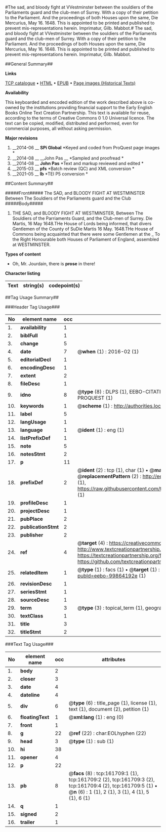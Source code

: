 #The sad, and bloody fight at VVestminster between the souldiers of the Parliaments guard and the club-men of Surrey. With a copy of their petition to the Parliament. And the proceedings of both Houses upon the same, Die Mercurius, May 16. 1648. This is appointed to be printed and published to prevent mis-representations herein. Imprimatur, Gilb. Mabbot.#
The sad, and bloody fight at VVestminster between the souldiers of the Parliaments guard and the club-men of Surrey. With a copy of their petition to the Parliament. And the proceedings of both Houses upon the same, Die Mercurius, May 16. 1648. This is appointed to be printed and published to prevent mis-representations herein. Imprimatur, Gilb. Mabbot.

##General Summary##

**Links**

[TCP catalogue](http://www.ota.ox.ac.uk/tcp/)  • 
[HTML](http://tei.it.ox.ac.uk/tcp/Texts-HTML/free/A92/A92808.html)  • 
[EPUB](http://tei.it.ox.ac.uk/tcp/Texts-EPUB/free/A92/A92808.epub) • 
[Page images (Historical Texts)](https://historicaltexts.jisc.ac.uk/eebo-99864192e)

**Availability**

This keyboarded and encoded edition of the work described above is co-owned by the
    institutions providing financial support to the Early English Books Online Text Creation
    Partnership. This text is available for reuse, according to the terms of  Creative Commons 0 1.0 Universal
    licence. The text can be copied, modified, distributed and performed, even for commercial
    purposes, all without asking permission.

**Major revisions**

1. __2014-06 __ __SPi Global__ *Keyed and coded from ProQuest page images *
1. __2014-08 __ __John Pas __ *Sampled and proofread *
1. __2014-08 __ __John Pas__ *Text and markup reviewed and edited *
1. __2015-03 __ __pfs__ *Batch review (QC) and XML conversion *
1. __2021-05 __ __lb__ *TEI P5 conversion *

##Content Summary##

#####Front#####
The SAD, and BLOODY FIGHT AT WESTMINSTER Between The Souldiers of the Parliaments guard and the Club
#####Body#####

1. THE SAD, and BLOODY FIGHT AT WESTMINSTER, Between The Souldiers of the Parriaments Guard, and the Club-men of Surrey.
Die Martis, 16 May 1648.THe House of Lords being informed, that divers Gentlemen of the County of SuDie Martis 16 May. 1648.THe House of Commons being acquainted that there were some Gentlemen at the 
    _ To the Right Honourable both Houses of Parliament of England, assembled at WESTMINSTER.

**Types of content**

  * Oh, Mr. Jourdain, there is **prose** in there!

**Character listing**


|Text|string(s)|codepoint(s)|
|---|---|---|

##Tag Usage Summary##

###Header Tag Usage###

|No|element name|occ|attributes|
|---|---|---|---|
|1.|__availability__|1||
|2.|__biblFull__|1||
|3.|__change__|5||
|4.|__date__|7| @__when__ (1) : 2016-02 (1)|
|5.|__editorialDecl__|1||
|6.|__encodingDesc__|1||
|7.|__extent__|2||
|8.|__fileDesc__|1||
|9.|__idno__|8| @__type__ (8) : DLPS (1), EEBO-CITATION (1), VID (1), EEBO-PROQUEST (1), STC (3), PROQUEST (1)|
|10.|__keywords__|1| @__scheme__ (1) : http://authorities.loc.gov/ (1)|
|11.|__label__|5||
|12.|__langUsage__|1||
|13.|__language__|1| @__ident__ (1) : eng (1)|
|14.|__listPrefixDef__|1||
|15.|__note__|5||
|16.|__notesStmt__|2||
|17.|__p__|11||
|18.|__prefixDef__|2| @__ident__ (2) : tcp (1), char (1)  •  @__matchPattern__ (2) : ([0-9\-]+):([0-9IVX]+) (1), (.+) (1)  •  @__replacementPattern__ (2) : http://eebo.chadwyck.com/downloadtiff?vid=$1&page=$2 (1), https://raw.githubusercontent.com/textcreationpartnership/Texts/master/tcpchars.xml#$1 (1)|
|19.|__profileDesc__|1||
|20.|__projectDesc__|1||
|21.|__pubPlace__|2||
|22.|__publicationStmt__|2||
|23.|__publisher__|2||
|24.|__ref__|4| @__target__ (4) : https://creativecommons.org/publicdomain/zero/1.0/ (1), http://www.textcreationpartnership.org/docs/. (1), https://textcreationpartnership.org/faq/#faq05 (1), https://github.com/textcreationpartnership (1)|
|25.|__relatedItem__|1| @__type__ (1) : facs (1)  •  @__target__ (1) : https://data.historicaltexts.jisc.ac.uk/view?pubId=eebo-99864192e (1)|
|26.|__revisionDesc__|1||
|27.|__seriesStmt__|1||
|28.|__sourceDesc__|1||
|29.|__term__|3| @__type__ (3) : topical_term (1), geographic_name (2)|
|30.|__textClass__|1||
|31.|__title__|3||
|32.|__titleStmt__|2||


###Text Tag Usage###

|No|element name|occ|attributes|
|---|---|---|---|
|1.|__body__|2||
|2.|__closer__|3||
|3.|__date__|4||
|4.|__dateline__|4||
|5.|__div__|6| @__type__ (6) : title_page (1), license (1), text (1), document (2), petition (1)|
|6.|__floatingText__|1| @__xml:lang__ (1) : eng (0)|
|7.|__front__|1||
|8.|__g__|22| @__ref__ (22) : char:EOLhyphen (22)|
|9.|__head__|3| @__type__ (1) : sub (1)|
|10.|__hi__|38||
|11.|__opener__|4||
|12.|__p__|22||
|13.|__pb__|8| @__facs__ (8) : tcp:161709:1 (1), tcp:161709:2 (2), tcp:161709:3 (2), tcp:161709:4 (2), tcp:161709:5 (1)  •  @__n__ (6) : 1 (1), 2 (1), 3 (1), 4 (1), 5 (1), 6 (1)|
|14.|__q__|1||
|15.|__signed__|2||
|16.|__trailer__|1||
